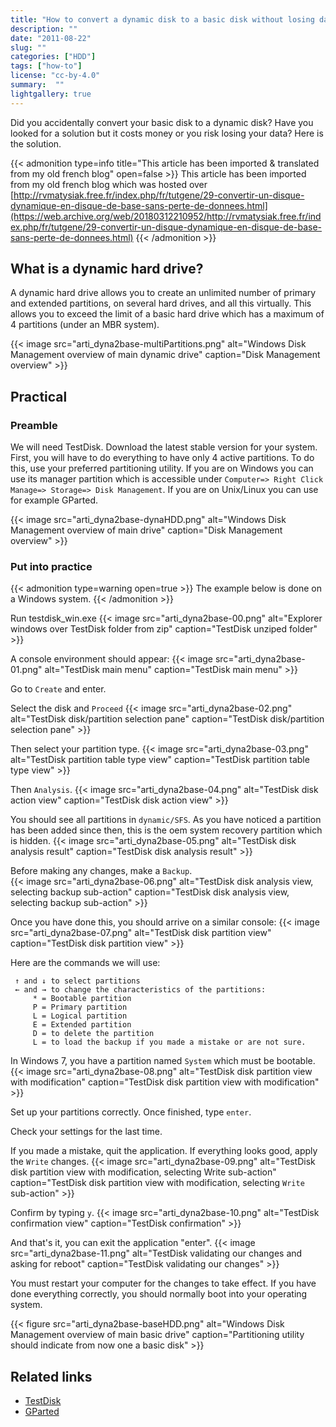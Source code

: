 ```yaml
---
title: "How to convert a dynamic disk to a basic disk without losing data"
description: ""
date: "2011-08-22"
slug: ""
categories: ["HDD"]
tags: ["how-to"]
license: "cc-by-4.0"
summary:  "" 
lightgallery: true
---
```


Did you accidentally convert your basic disk to a dynamic disk?
Have you looked for a solution but it costs money or you risk losing your data?
Here is the solution.

<!--more-->

{{< admonition type=info title="This article has been imported & translated from my old french blog" open=false >}}
This article has been imported from my old french blog which was hosted over [http://rvmatysiak.free.fr/index.php/fr/tutgene/29-convertir-un-disque-dynamique-en-disque-de-base-sans-perte-de-donnees.html](https://web.archive.org/web/20180312210952/http://rvmatysiak.free.fr/index.php/fr/tutgene/29-convertir-un-disque-dynamique-en-disque-de-base-sans-perte-de-donnees.html)
{{< /admonition >}}

## What is a dynamic hard drive?

A dynamic hard drive allows you to create an unlimited number of primary and extended partitions, on several hard drives, and all this virtually. This allows you to exceed the limit of a basic hard drive which has a maximum of 4 partitions (under an MBR system).

{{< image src="arti_dyna2base-multiPartitions.png" alt="Windows Disk Management overview of main dynamic drive" caption="Disk Management overview" >}}

## Practical

### Preamble

We will need TestDisk.
Download the latest stable version for your system.
First, you will have to do everything to have only 4 active partitions.
To do this, use your preferred partitioning utility. If you are on Windows you can use its manager
partition which is accessible under `Computer=> Right Click Manage=> Storage=> Disk Management`.
If you are on Unix/Linux you can use for example GParted.

{{< image src="arti_dyna2base-dynaHDD.png" alt="Windows Disk Management overview of main drive" caption="Disk Management overview" >}}

### Put into practice
{{< admonition type=warning open=true >}}
The example below is done on a Windows system.
{{< /admonition >}}

Run testdisk_win.exe
{{< image src="arti_dyna2base-00.png" alt="Explorer windows over TestDisk folder from zip" caption="TestDisk unziped folder" >}}

A console environment should appear:
{{< image src="arti_dyna2base-01.png" alt="TestDisk main menu" caption="TestDisk main menu" >}}

Go to `Create` and enter.

Select the disk and `Proceed`
{{< image src="arti_dyna2base-02.png" alt="TestDisk disk/partition selection pane" caption="TestDisk disk/partition selection pane" >}}

Then select your partition type.
{{< image src="arti_dyna2base-03.png" alt="TestDisk partition table type view" caption="TestDisk partition table type view" >}}

Then `Analysis`.
{{< image src="arti_dyna2base-04.png" alt="TestDisk disk action view" caption="TestDisk disk action view" >}}

You should see all partitions in `dynamic/SFS`. As you have noticed a partition has been added since then, this is the oem system recovery partition which is hidden.
{{< image src="arti_dyna2base-05.png" alt="TestDisk disk analysis result" caption="TestDisk disk analysis result" >}}

Before making any changes, make a `Backup`.  
{{< image src="arti_dyna2base-06.png" alt="TestDisk disk analysis view, selecting backup sub-action" caption="TestDisk disk analysis view, selecting backup sub-action" >}}

Once you have done this, you should arrive on a similar console:
{{< image src="arti_dyna2base-07.png" alt="TestDisk disk partition view" caption="TestDisk disk partition view" >}}

Here are the commands we will use:

     ↑ and ↓ to select partitions
     ← and → to change the characteristics of the partitions:
         * = Bootable partition
         P = Primary partition
         L = Logical partition
         E = Extended partition
         D = to delete the partition
         L = to load the backup if you made a mistake or are not sure.

In Windows 7, you have a partition named `System` which must be bootable.
{{< image src="arti_dyna2base-08.png" alt="TestDisk disk partition view with modification" caption="TestDisk disk partition view with modification" >}}

Set up your partitions correctly.
Once finished, type `enter`.

Check your settings for the last time.

If you made a mistake, quit the application.
If everything looks good, apply the `Write` changes.
{{< image src="arti_dyna2base-09.png" alt="TestDisk disk partition view with modification, selecting Write sub-action" caption="TestDisk disk partition view with modification, selecting `Write` sub-action" >}}


Confirm by typing `y`.
{{< image src="arti_dyna2base-10.png" alt="TestDisk confirmation view" caption="TestDisk confirmation" >}}

And that's it, you can exit the application "enter".
{{< image src="arti_dyna2base-11.png" alt="TestDisk validating our changes and asking for reboot" caption="TestDisk validating our changes" >}}

You must restart your computer for the changes to take effect.
If you have done everything correctly, you should normally boot into your operating system.

{{< figure src="arti_dyna2base-baseHDD.png" alt="Windows Disk Management overview of main basic drive" caption="Partitioning utility should indicate from now one a basic disk" >}}

## Related links

- [TestDisk](https://www.cgsecurity.org/wiki/TestDisk)
- [GParted](https://gparted.org/)